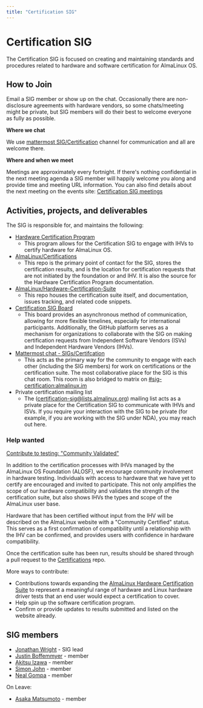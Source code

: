 ```yaml
---
title: "Certification SIG"
---
```

# Certification SIG

The Certification SIG is focused on creating and maintaining standards and procedures related to hardware and software certification for AlmaLinux OS.

## How to Join

Email a SIG member or show up on the chat. Occasionally there are non-disclosure agreements with hardware vendors, so some chats/meeting might be private, but SIG members will do their best to welcome everyone as fully as possible.

**Where we chat**

We use [mattermost SIG/Certification](https://chat.almalinux.org/almalinux/channels/sigcertification) channel for communication and all are welcome there.

**Where and when we meet**

Meetings are approximately every fortnight. If there's nothing confidential in the next meeting agenda a SIG member will happily welcome you along and provide time and meeting URL information. You can also find details about the next meeting on the events site: [Certification SIG meetings](https://events.almalinux.org/category/6/)

## Activities, projects, and deliverables

The SIG is responsible for, and maintains the following:

-   [Hardware Certification Program](https://almalinux.org/certification/hardware-certification/hardware-certification-program/)
    -   This program allows for the Certification SIG to engage with IHVs to certify hardware for AlmaLinux OS.
-   [AlmaLinux/Certifications](https://github.com/AlmaLinux/certifications)
    -   This repo is the primary point of contact for the SIG, stores the certification results, and is the location for certification requests that are not initiated by the foundation or and IHV. It is also the source for the Hardware Certification Program documentation.
-   [AlmaLinux/Hardware-Certification-Suite](https://github.com/AlmaLinux/Hardware-Certification-Suite)
    -   This repo houses the certification suite itself, and documentation, issues tracking, and related code snippets.
-   [Certification SIG Board](https://github.com/orgs/AlmaLinux/projects/6)
    -   This board provides an asynchronous method of communication, allowing for more flexible timelines, especially for international participants. Additionally, the GitHub platform serves as a mechanism for organizations to collaborate with the SIG on making certification requests from Independent Software Vendors (ISVs) and Independent Hardware Vendors (IHVs).
-   [Mattermost chat - SIGs/Certifcation](https://chat.almalinux.org/almalinux/channels/sigcertification)
    -   This acts as the primary way for the community to engage with each other (including the SIG members) for work on certifications or the certification suite. The most collaborative place for the SIG is this chat room. This room is also bridged to matrix on [#sig-certification:almalinux.im](https://app.almalinux.im/#/room/#sig-certification:almalinux.im)
-   Private certification mailing list
    -   The ([certification-sig\@lists.almalinux.org](mailto:certification-sig@lists.almalinux.org?subject=updateme)) mailing list acts as a private place for the Certification SIG to communicate with IHVs and ISVs. If you require your interaction with the SIG to be private (for example, if you are working with the SIG under NDA), you may reach out here.

### Help wanted

<u>Contribute to testing: "Community Validated"</u>

In addition to the certification processes with IHVs managed by the AlmaLinux OS Foundation (ALOSF), we encourage community involvement in hardware testing. Individuals with access to hardware that we have yet to certify are encouraged and invited to participate. This not only amplifies the scope of our hardware compatibility and validates the strength of the certification suite, but also shows IHVs the types and scope of the AlmaLinux user base.

Hardware that has been certified without input from the IHV will be described on the AlmaLinux website with a "Community Certified" status. This serves as a first confirmation of compatibility until a relationship with the IHV can be confirmed, and provides users with confidence in hardware compatibility.

Once the certification suite has been run, results should be shared through a pull request to the [Certifications](https://github.com/AlmaLinux/certification-test-results) repo.

More ways to contribute:

* Contributions towards expanding the [AlmaLinux Hardware Certification Suite](https://github.com/AlmaLinux/Hardware-Certification-Suite) to represent a meaningful range of hardware and Linux hardware driver tests that an end user would expect a certification to cover.
* Help spin up the software certification program.
* Confirm or provide updates to results submitted and listed on the website already.

## SIG members

* [Jonathan Wright](mailto:jonathan@almalinux.org) - SIG lead
* [Justin Boffemmyer](mailto:justin.boffemmyer@cybertrust.co.jp) - member
* [Akitsu Izawa](mailto:akitsu.izawa@cybertrust.co.jp) - member
* [Simon John](mailto:sjohn@tuxcare.com) - member
* [Neal Gompa](mailto:ngompa@almalinux.org) - member

On Leave:
* [Asaka Matsumoto](mailto:asaka.matsumoto@cybertrust.co.jp) - member
